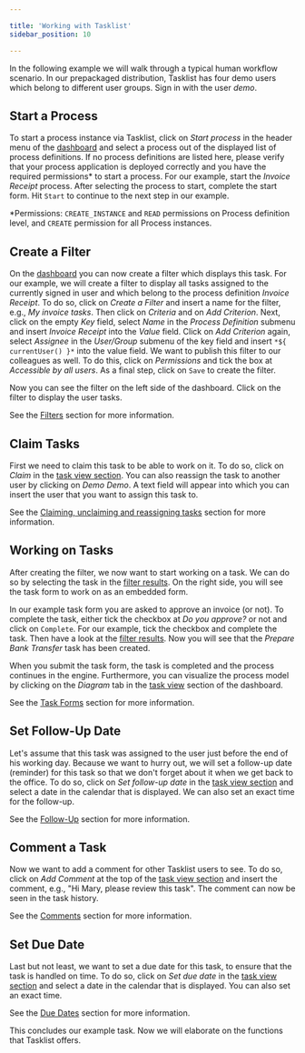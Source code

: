 ```yaml
---

title: 'Working with Tasklist'
sidebar_position: 10

---
```



In the following example we will walk through a typical human workflow scenario. In our prepackaged distribution, Tasklist has four demo users which belong to different user groups. Sign in with the user *demo*.


## Start a Process

To start a process instance via Tasklist, click on *Start process* in the header menu of the [dashboard][tasklist-dashboard] and select a process out of the displayed list of process definitions. If no process definitions are listed here, please verify that your process application is deployed correctly and you have the required permissions* to start a process. For our example, start the *Invoice Receipt* process.
After selecting the process to start, complete the start form. Hit `Start` to continue to the next step in our example.

*Permissions: `CREATE_INSTANCE` and `READ` permissions on Process definition level, and `CREATE` permission for all Process instances.


## Create a Filter

On the [dashboard][tasklist-dashboard] you can now create a filter which displays this task. For our example, we will create a filter to display all tasks assigned to the currently signed in user and which belong to the process definition *Invoice Receipt*. To do so, click on *Create a Filter* and insert a name for the filter, e.g., *My invoice tasks*. Then click on *Criteria* and on *Add Criterion*. Next, click on the empty *Key* field, select *Name* in the *Process Definition* submenu and insert *Invoice Receipt* into the *Value* field. Click on *Add Criterion* again, select *Assignee* in the *User/Group* submenu of the key field and insert ```*${ currentUser() }*``` into the value field. We want to publish this filter to our colleagues as well. To do this, click on *Permissions* and tick the box at *Accessible by all users*. As a final step, click on `Save` to create the filter.

Now you can see the filter on the left side of the dashboard. Click on the filter to display the user tasks.

See the [Filters][tasklist-filters] section for more information.

## Claim Tasks

First we need to claim this task to be able to work on it. To do so, click on *Claim* in the [task view section][tasklist-dashboard-task-view]. You can also reassign the task to another user by clicking on *Demo Demo*. A text field will appear into which you can insert the user that you want to assign this task to.

See the [Claiming, unclaiming and reassigning tasks](../tasklist/dashboard.md#claim-unclaim-and-reassign-tasks) section for more information.

## Working on Tasks

After creating the filter, we now want to start working on a task. We can do so by selecting the task in the [filter results](../tasklist/dashboard.md#filter-results). On the right side, you will see the task form to work on as an embedded form.

In our example task form you are asked to approve an invoice (or not). To complete the task, either tick the checkbox at *Do you approve?* or not and click on `Complete`. For our example, tick the checkbox and complete the task. Then have a look at the [filter results](../tasklist/dashboard.md#filter-results). Now you will see that the *Prepare Bank Transfer* task has been created.

When you submit the task form, the task is completed and the process continues in the engine. Furthermore, you can visualize the process model by clicking on the *Diagram* tab in the [task view][tasklist-dashboard-task-view] section of the dashboard.

See the [Task Forms](../../user-guide/task-forms/index.md) section for more information.


## Set Follow-Up Date

Let's assume that this task was assigned to the user just before the end of his working day. Because we want to hurry out, we will set a follow-up date (reminder) for this task so that we don't forget about it when we get back to the office. To do so, click on *Set follow-up date* in the [task view section][tasklist-dashboard-task-view] and select a date in the calendar that is displayed. We can also set an exact time for the follow-up.

See the [Follow-Up][tasklist-dashboard-follow-up] section for more information.


## Comment a Task

Now we want to add a comment for other Tasklist users to see. To do so, click on *Add Comment* at the top of the [task view section][tasklist-dashboard-task-view] and insert the comment, e.g., "Hi Mary, please review this task". The comment can now be seen in the task history.

See the [Comments](../tasklist/dashboard.md#comments) section for more information.


## Set Due Date

Last but not least, we want to set a due date for this task, to ensure that the task is handled on time. To do so, click on *Set due date* in the [task view section][tasklist-dashboard-task-view] and select a date in the calendar that is displayed. You can also set an exact time.

See the [Due Dates][tasklist-dashboard-follow-up] section for more information.

This concludes our example task. Now we will elaborate on the functions that Tasklist offers.


[tasklist-dashboard]: ../tasklist/dashboard.md
[tasklist-dashboard-task-view]: ../tasklist/dashboard.md#task-view
[tasklist-dashboard-follow-up]: ../tasklist/dashboard.md#set-due-dates-and-follow-up-dates
[tasklist-filters]: ../tasklist/filters.md
